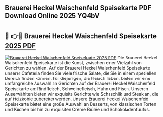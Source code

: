 ## Brauerei Heckel Waischenfeld Speisekarte PDF Download Online 2025 YQ4bV

# <h2><a href="http://gc6zm6v.nevu.top/?p=Brauerei+Heckel+Waischenfeld+Speisekarte">🔗 👉🔴 Brauerei Heckel Waischenfeld Speisekarte 2025 PDF</a></h2>

[![Brauerei Heckel Waischenfeld Speisekarte 2025 PDF](https://i.imgur.com/dBaPXMq.png)](http://gc6zm6v.nevu.top/?p=Brauerei+Heckel+Waischenfeld+Speisekarte)
Die Brauerei Heckel Waischenfeld Speisekarte ist die Kunst, zwischen einer Vielzahl von Gerichten zu wählen. Auf der Brauerei Heckel Waischenfeld Speisekarte unserer Cafeteria finden Sie viele frische Salate, die Sie in einem speziellen Bereich finden können. Für diejenigen, die Fleisch lieben, bieten wir eine umfangreiche Auswahl an Gerichten auf der Brauerei Heckel Waischenfeld Speisekarte an: Rindfleisch, Schweinefleisch, Huhn und Fisch. Unseren Auserwählten bieten wir exquisite Gerichte wie Schaschlik und Steak an, die auf Holzkohle zubereitet werden. Unsere Brauerei Heckel Waischenfeld Speisekarte bietet eine große Auswahl an Desserts, von klassischen Torten und Kuchen bis hin zu exquisiten Crème Brûlée und Schokoladenfuufus.

